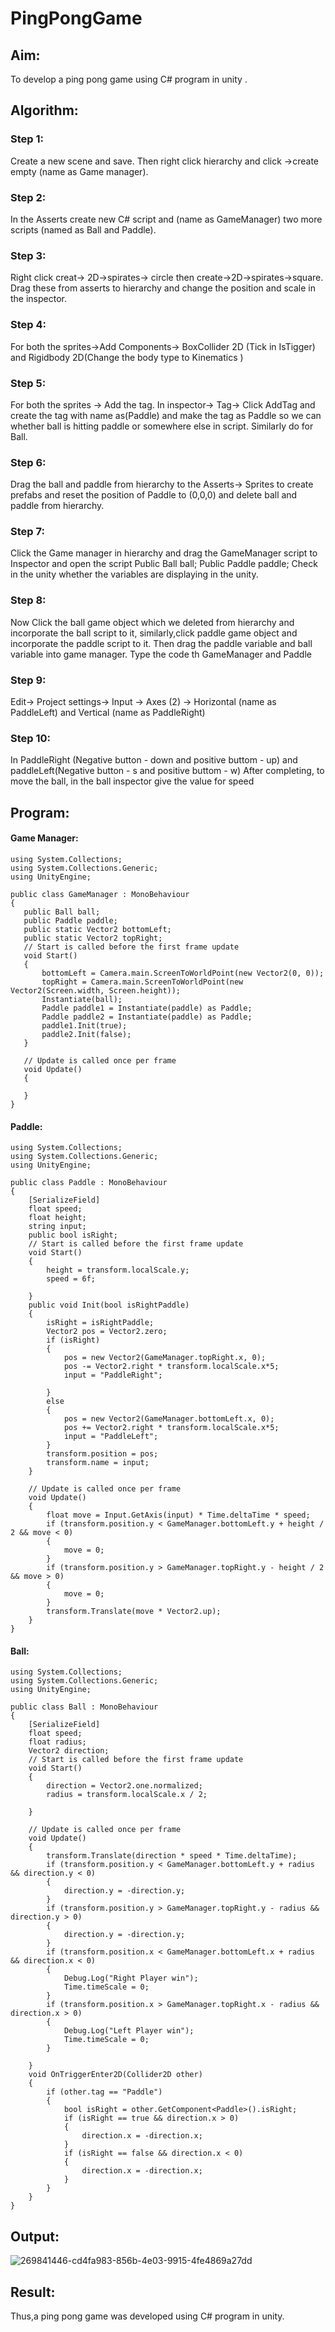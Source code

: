 # PingPongGame

## Aim:
To develop a ping pong game using C# program in unity .

## Algorithm:
### Step 1:
Create a new scene and save. Then right click hierarchy and click ->create empty (name as Game manager).
### Step 2:
In the Asserts create new C# script and (name as GameManager) two more scripts (named as Ball and Paddle).
### Step 3:
Right click creat-> 2D->spirates-> circle then create->2D->spirates->square. Drag these from asserts to hierarchy and change the position and scale in the inspector.
### Step 4:
For both the sprites->Add Components-> BoxCollider 2D (Tick in IsTigger) and Rigidbody 2D(Change the body type to Kinematics )
### Step 5:
For both the sprites -> Add the tag. In inspector-> Tag-> Click AddTag and create the tag with name as(Paddle) and make the tag as Paddle so we can whether ball is hitting paddle or somewhere else in script. Similarly do for Ball.
### Step 6:
Drag the ball and paddle from hierarchy to the Asserts-> Sprites to create prefabs and reset the position of Paddle to (0,0,0) and delete ball and paddle from hierarchy.
### Step 7:
Click the Game manager in hierarchy and drag the GameManager script to Inspector and open the script
Public Ball ball;
Public Paddle paddle;
Check in the unity whether the variables are displaying in the unity.
### Step 8:
Now Click the ball game object which we deleted from hierarchy and incorporate the ball script to it, similarly,click paddle game object and incorporate the paddle script to it. Then drag the paddle variable and ball variable into game manager.
Type the code th GameManager and Paddle
### Step 9:
Edit-> Project settings-> Input -> Axes (2) -> Horizontal (name as PaddleLeft) and Vertical (name as PaddleRight)
### Step 10:
In PaddleRight (Negative button - down and positive buttom - up) and paddleLeft(Negative button - s and positive buttom - w)
 After completing, to move the ball, in the ball inspector give the value for speed
 
 ## Program:
 #### Game Manager:
 ```
using System.Collections;
using System.Collections.Generic;
using UnityEngine;

public class GameManager : MonoBehaviour
{
    public Ball ball;
    public Paddle paddle;
    public static Vector2 bottomLeft;
    public static Vector2 topRight;
    // Start is called before the first frame update
    void Start()
    {
        bottomLeft = Camera.main.ScreenToWorldPoint(new Vector2(0, 0));
        topRight = Camera.main.ScreenToWorldPoint(new Vector2(Screen.width, Screen.height));
        Instantiate(ball);
        Paddle paddle1 = Instantiate(paddle) as Paddle;
        Paddle paddle2 = Instantiate(paddle) as Paddle;
        paddle1.Init(true);
        paddle2.Init(false);
    }

    // Update is called once per frame
    void Update()
    {

    }
}
```
#### Paddle: 
```
using System.Collections;
using System.Collections.Generic;
using UnityEngine;

public class Paddle : MonoBehaviour
{
    [SerializeField]
    float speed;
    float height;
    string input;
    public bool isRight;
    // Start is called before the first frame update
    void Start()
    {
        height = transform.localScale.y;
        speed = 6f;

    }
    public void Init(bool isRightPaddle)
    {
        isRight = isRightPaddle;
        Vector2 pos = Vector2.zero;
        if (isRight)
        {
            pos = new Vector2(GameManager.topRight.x, 0);
            pos -= Vector2.right * transform.localScale.x*5;
            input = "PaddleRight";

        }
        else
        {
            pos = new Vector2(GameManager.bottomLeft.x, 0);
            pos += Vector2.right * transform.localScale.x*5;
            input = "PaddleLeft";
        }
        transform.position = pos;
        transform.name = input;
    }

    // Update is called once per frame
    void Update()
    {
        float move = Input.GetAxis(input) * Time.deltaTime * speed;
        if (transform.position.y < GameManager.bottomLeft.y + height / 2 && move < 0)
        {
            move = 0;
        }
        if (transform.position.y > GameManager.topRight.y - height / 2 && move > 0)
        {
            move = 0;
        }
        transform.Translate(move * Vector2.up);
    }
}
```
#### Ball:
```
using System.Collections;
using System.Collections.Generic;
using UnityEngine;

public class Ball : MonoBehaviour
{
    [SerializeField]
    float speed;
    float radius;
    Vector2 direction;
    // Start is called before the first frame update
    void Start()
    {
        direction = Vector2.one.normalized;
        radius = transform.localScale.x / 2;

    }

    // Update is called once per frame
    void Update()
    {
        transform.Translate(direction * speed * Time.deltaTime);
        if (transform.position.y < GameManager.bottomLeft.y + radius && direction.y < 0)
        {
            direction.y = -direction.y;
        }
        if (transform.position.y > GameManager.topRight.y - radius && direction.y > 0)
        {
            direction.y = -direction.y;
        }
        if (transform.position.x < GameManager.bottomLeft.x + radius && direction.x < 0)
        {
            Debug.Log("Right Player win");
            Time.timeScale = 0;
        }
        if (transform.position.x > GameManager.topRight.x - radius && direction.x > 0)
        {
            Debug.Log("Left Player win");
            Time.timeScale = 0;
        }

    }
    void OnTriggerEnter2D(Collider2D other)
    {
        if (other.tag == "Paddle")
        {
            bool isRight = other.GetComponent<Paddle>().isRight;
            if (isRight == true && direction.x > 0)
            {
                direction.x = -direction.x;
            }
            if (isRight == false && direction.x < 0)
            {
                direction.x = -direction.x;
            }
        }
    }
}
```
 
 ## Output:
 ![269841446-cd4fa983-856b-4e03-9915-4fe4869a27dd](https://github.com/Naveenvetrivel/PingPongGame/assets/94165322/a6c29301-51ab-4552-a07c-d5247304aabf)

 
 ## Result:
 Thus,a ping pong game was developed using C# program in unity.

